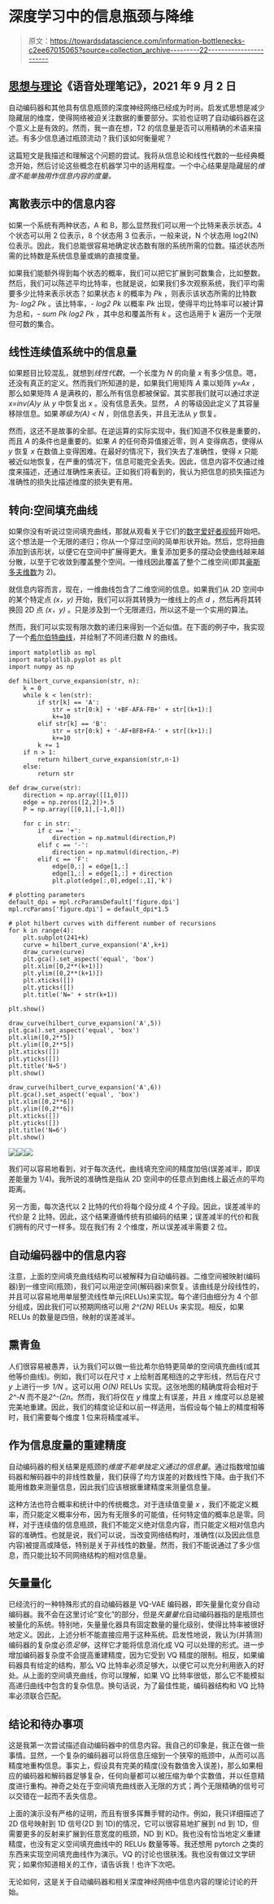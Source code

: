 # 深度学习中的信息瓶颈与降维

> 原文：<https://towardsdatascience.com/information-bottlenecks-c2ee67015065?source=collection_archive---------22----------------------->

## [思想与理论](https://towardsdatascience.com/tagged/thoughts-and-theory)《语音处理笔记》，2021 年 9 月 2 日

自动编码器和其他具有信息瓶颈的深度神经网络已经成为时尚。启发式思想是减少隐藏层的维度，使得网络被迫关注数据的重要部分。实验也证明了自动编码器在这个意义上是有效的。然而，我一直在想，T2 的信息量是否可以用精确的术语来描述。有多少信息通过瓶颈流动？我们该如何衡量呢？

这篇短文是我描述和理解这个问题的尝试。我将从信息论和线性代数的一些经典概念开始，然后讨论这些概念在机器学习中的适用程度。一个中心结果是隐藏层的*维度不能单独用作信息内容的度量。*

## 离散表示中的信息内容

如果一个系统有两种状态，A 和 B，那么显然我们可以用一个比特来表示状态。4 个状态可以用 2 位表示，8 个状态用 3 位表示，一般来说，N 个状态用 log2(N)位表示。因此，我们总能很容易地确定状态数有限的系统所需的位数。描述状态所需的比特数是系统信息量或熵的直接度量。

如果我们能额外得到每个状态的概率，我们可以把它扩展到可数集合，比如整数。然后，我们可以陈述平均比特率，也就是说，如果我们多次观察系统，我们平均需要多少比特来表示状态？如果状态 *k* 的概率为 *Pk* ，则表示该状态所需的比特数为- *log2 Pk* 。该比特率，- *log2 Pk* 以概率 *Pk* 出现，使得平均比特率可以被计算为总和，- *sum Pk log2 Pk* ，其中总和覆盖所有 *k* 。这也适用于 k 遍历一个无限但可数的集合。

## 线性连续值系统中的信息量

如果题目比较混乱，就想到*线性代数*。一个长度为 *N* 的向量 *x* 有多少信息。嗯，还没有真正的定义。然而我们所知道的是，如果我们用矩阵 *A* 乘以矩阵 *y=Ax* ，那么如果矩阵 *A* 是满秩的，那么所有信息都被保留。其实那我们就可以通过求逆 *x=inv(A)y* 从 *y* 中恢复出 *x* 。没有信息丢失。显然， *A* 的等级因此定义了其容量移除信息。如果*等级为(A) < N* ，则信息丢失，并且无法从 *y* 恢复。

然而，这还不是故事的全部。在逆运算的实际实现中，我们知道不仅秩是重要的，而且 *A* 的条件也是重要的。如果 *A* 的任何奇异值接近零，则 *A* 变得病态，使得从 *y* 恢复 *x* 在数值上变得困难。在最好的情况下，我们失去了准确性，使得 *x* 只能被近似地恢复，在严重的情况下，信息可能完全丢失。因此，信息内容不仅通过维度来描述，还通过准确性来表征。正如我们将看到的，我认为把信息的损失描述为准确性的损失比描述维度的损失更有用。

## 转向:空间填充曲线

如果你没有听说过空间填充曲线，那就从观看关于它们的[数字爱好者视频](https://www.youtube.com/watch?v=x-DgL49CFlM)开始吧。这个想法是一个无限的递归；你从一个穿过空间的简单形状开始。然后，您将扭曲添加到该形状，以便它在空间中扩展得更大。重复添加更多的摆动会使曲线越来越分散，以至于它收敛到覆盖整个空间。一维线因此覆盖了整个二维空间(即其[豪斯多夫维数](https://en.wikipedia.org/wiki/Hausdorff_dimension)为 2)。

就信息内容而言，现在，一维曲线包含了二维空间的信息。如果我们从 2D 空间中的某个特定点 *(x，y)* 开始，我们可以将其转换为一维线上的点 *d* ，然后再将其转换回 2D 点 *(x，y)* 。只是涉及到一个无限递归，所以这不是一个实用的算法。

然而，我们可以实现有限次数的递归来得到一个近似值。在下面的例子中，我实现了一个[希尔伯特曲线](https://en.wikipedia.org/wiki/Hilbert_curve)，并绘制了不同递归数 *N* 的曲线。

```
import matplotlib as mpl
import matplotlib.pyplot as plt
import numpy as np

def hilbert_curve_expansion(str, n):
    k = 0
    while k < len(str):
        if str[k] == 'A':
            str = str[0:k] + '+BF-AFA-FB+' + str[(k+1):]
            k+=10
        elif str[k] == 'B':
            str = str[0:k] + '-AF+BFB+FA-' + str[(k+1):]
            k+=10
        k += 1
    if n > 1:
        return hilbert_curve_expansion(str,n-1)
    else:
        return str

def draw_curve(str):
    direction = np.array([[1,0]])
    edge = np.zeros([2,2])+.5
    P = np.array([[0,1],[-1,0]])

    for c in str:
        if c == '+':
            direction = np.matmul(direction,P)
        elif c == '-':
            direction = np.matmul(direction,-P)
        elif c == 'F':
            edge[0,:] = edge[1,:]
            edge[1,:] = edge[1,:] + direction
            plt.plot(edge[:,0],edge[:,1],'k')

# plotting parameters
default_dpi = mpl.rcParamsDefault['figure.dpi']
mpl.rcParams['figure.dpi'] = default_dpi*1.5

# plot hilbert curves with different number of recursions
for k in range(4):
    plt.subplot(241+k)
    curve = hilbert_curve_expansion('A',k+1)
    draw_curve(curve)
    plt.gca().set_aspect('equal', 'box')
    plt.xlim([0,2**(k+1)])
    plt.ylim([0,2**(k+1)])
    plt.xticks([])
    plt.yticks([])
    plt.title('N=' + str(k+1))

plt.show()

draw_curve(hilbert_curve_expansion('A',5))
plt.gca().set_aspect('equal', 'box')
plt.xlim([0,2**5])
plt.ylim([0,2**5])
plt.xticks([])
plt.yticks([])
plt.title('N=5')
plt.show()

draw_curve(hilbert_curve_expansion('A',6))
plt.gca().set_aspect('equal', 'box')
plt.xlim([0,2**6])
plt.ylim([0,2**6])
plt.xticks([])
plt.yticks([])
plt.title('N=6')
plt.show()
```

![](img/d8841eda3042af3171f6a7f3b2b11cb5.png)![](img/541fe88736ac781694588f189a78151e.png)![](img/b36aba10546ef86a47f0e350e87f2f37.png)

我们可以容易地看到，对于每次迭代，曲线填充空间的精度加倍(误差减半，即误差能量为 1/4)。我所说的准确性是指从 2D 空间中的任意点到曲线上最近点的平均距离。

另一方面，每次迭代以 2 比特的代价将每个段分成 4 个子段。因此，误差减半的代价是 2 比特。因此，这个结果遵循传统有损编码的结果；误差减半的代价和我们拥有的尺寸一样多。现在我们有 2 个维度，所以误差减半需要 2 位。

## 自动编码器中的信息内容

注意，上面的空间填充曲线结构可以被解释为自动编码器。二维空间被映射(编码器)到一维空间(瓶颈)，我们可以用逆空间(解码器)来恢复。该曲线是分段线性的，并且可以容易地用单层整流线性单元(RELUs)来实现。每个递归由细分为 4 个部分组成，因此我们可以预期网络可以用 *2^(2N)* RELUs 来实现。相反，如果 RELUs 的数量是四倍，映射的误差减半。

## 熏青鱼

人们很容易被愚弄，认为我们可以做一些比希尔伯特更简单的空间填充曲线(或其他等价曲线)。例如，我们可以在尺寸 *x* 上绘制首尾相连的之字形线，然后在尺寸 *y* 上进行一步 *1/N* 。这可以用 *O(N)* RELUs 实现。这张地图的精确度将会相对于 *2^-N* 而不是*2^-(2n*。然而，我们将仅在 *y* 维度上有误差，并且 *x* 维度可以总是被完美地重建。因此，我们的精度论证和以前一样适用，当假设每个轴上的精度相等时，我们需要每个维度 1 位来将精度减半。

## 作为信息度量的重建精度

自动编码器的相关结果是瓶颈的*维度不能单独定义通过的信息量*。通过指数增加编码器和解码器中的非线性数量，我们获得了均方误差的对数线性下降。由于我们不能用维数来测量信息，因此我们应该根据重建精度来测量信息量。

这种方法也符合概率和统计中的传统概念。对于连续值变量 *x* ，我们不能定义概率，而只能定义概率分布，因为有无限多的可能值，任何特定值的概率总是零。同样，对于连续值的信息瓶颈，我们不能定义绝对信息内容，而只能定义相对信息内容的准确性。也就是说，我们可以说，当改变网络结构时，准确性(以及因此信息内容)被提高或降低，特别是关于非线性的数量。然而，我们不能说通过了多少信息，而只能比较不同网络结构的相对信息量。

## 矢量量化

已经流行的一种特殊形式的自动编码器是 VQ-VAE 编码器，即矢量量化变分自动编码器。我不会在这里讨论“变化”的部分，但是*矢量量化*自动编码器指的是瓶颈也被量化的系统。特别地，矢量量化器具有固定数量的量化级别，使得比特率被很好地定义。因此，上述分析不能直接应用于这种系统。启发性地说，我认为(并猜测)编码器的复杂度必须*足够*，这样它才能将信息消化成 VQ 可以处理的形式。进一步增加编码器复杂度不会提高重建精度，因为它受到 VQ 精度的限制。相反，如果编码器具有给定的结构，那么 VQ 比特率必须足够大，以便它可以充分利用嵌入的好处。从上面的空间填充曲线，你可以理解，如果 VQ 比特率很低，那么它不能模拟高递归曲线中包含的复杂信息。换句话说，为了最佳性能，编码器结构和 VQ 比特率必须联合匹配。

## 结论和待办事项

这是我第一次尝试描述自动编码器中的信息内容。我自己的印象是，我正在做一些事情。显然，一个复杂的编码器可以将信息压缩到一个狭窄的瓶颈中，从而可以高精度地重构信息。事实上，假设具有完美的精度(没有数值舍入误差)，那么如果相应的编码器和解码器足够复杂，任何向量都可以被压缩为单个实数值，并以任意精度进行重构。神奇之处在于空间填充曲线嵌入无限的方式；两个无限精确的信号可以交错在一起而不丢失信息。

上面的演示没有严格的证明，而且有很多挥舞手臂的动作。例如，我只详细描述了 2D 信号映射到 1D 信号(2D 到 1D)的情况，它可以很容易地扩展到 nd 到 1D，但需要更多的反射来扩展到任意宽度的瓶颈，ND 到 KD。我也没有恰当地定义重建精度，也没有定义空间填充曲线中的 RELUs 数量等等。我还想用 pytorch 之类的东西来实现空间填充曲线作为演示。VQ 的讨论也很肤浅。我也没有做过文学研究；如果你知道相关的工作，请告诉我！也许下次吧。

无论如何，这是关于自动编码器和相关深度神经网络中信息内容的理论讨论的开始。